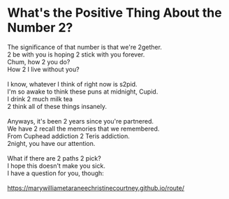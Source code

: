 # What's the Positive Thing About the Number 2?

The significance of that number is that we're 2gether. <br />
2 be with you is hoping 2 stick with you forever. <br />
Chum, how 2 you do? <br />
How 2 I live without you? <br /> <br />
I know, whatever I think of right now is s2pid. <br />
I'm so awake to think these puns at midnight, Cupid. <br />
I drink 2 much milk tea <br />
2 think all of these things insanely. <br /> <br />
Anyways, it's been 2 years since you're partnered. <br />
We have 2 recall the memories that we remembered. <br />
From Cuphead addiction 2 Teris addiction. <br />
2night, you have our attention. <br /> <br />
What if there are 2 paths 2 pick? <br />
I hope this doesn't make you sick. <br />
I have a question for you, though: <br /> <br />
https://marywilliametaraneechristinecourtney.github.io/route/
